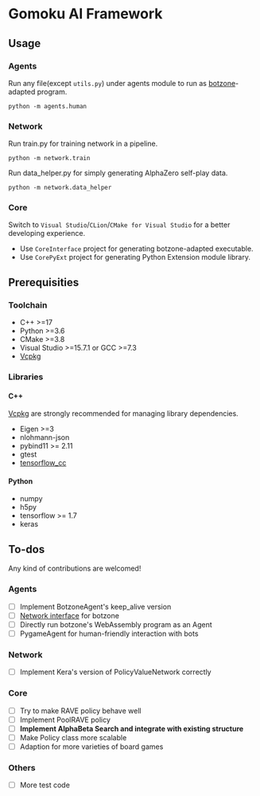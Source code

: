 # Gomoku AI Framework

## Usage

### Agents

Run any file(except `utils.py`) under agents module to run as [botzone](https://botzone.org.cn/)-adapted program.

```
python -m agents.human
```

### Network

Run train.py for training network in a pipeline.
```
python -m network.train
```

Run data_helper.py for simply generating AlphaZero self-play data.
```
python -m network.data_helper
```

### Core

Switch to `Visual Studio`/`CLion`/`CMake for Visual Studio` for a better developing experience.

* Use `CoreInterface` project for generating botzone-adapted executable.
* Use `CorePyExt` project for generating Python Extension module library.

## Prerequisities

### Toolchain

* C++ >=17
* Python >=3.6
* CMake >=3.8
* Visual Studio >=15.7.1 or GCC >=7.3
* [Vcpkg](https://github.com/Microsoft/vcpkg)

### Libraries

#### C++

[Vcpkg](https://github.com/Microsoft/vcpkg) are strongly recommended for managing library dependencies.

* Eigen >=3
* nlohmann-json
* pybind11 >= 2.11
* gtest
* [tensorflow_cc](https://github.com/FloopCZ/tensorflow_cc)

#### Python

* numpy
* h5py
* tensorflow >= 1.7
* keras

## To-dos

Any kind of contributions are welcomed!

### Agents
- [ ] Implement BotzoneAgent's keep_alive version
- [ ] [Network interface](https://wiki.botzone.org/index.php?title=%E6%9C%AC%E5%9C%B0AI) for botzone
- [ ] Directly run botzone's WebAssembly program as an Agent
- [ ] PygameAgent for human-friendly interaction with bots

### Network
- [ ] Implement Kera's version of PolicyValueNetwork correctly

### Core
- [ ] Try to make RAVE policy behave well
- [ ] Implement PoolRAVE policy
- [ ] **Implement AlphaBeta Search and integrate with existing structure**
- [ ] Make Policy class more scalable
- [ ] Adaption for more varieties of board games

### Others
- [ ] More test code
